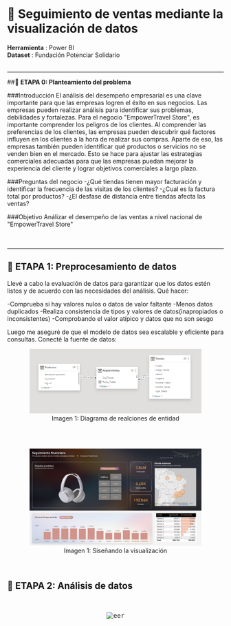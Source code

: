 # 🛒 **Seguimiento de ventas mediante la visualización de datos**
 
**Herramienta** : Power BI <br>
**Dataset** : Fundación Potenciar Solidario <br>
 <br>
 
 ---

##📂 **ETAPA 0: Planteamiento del problema** 

###Introducción
El análisis del desempeño empresarial es una clave importante para que las empresas logren el éxito en sus negocios. Las empresas pueden realizar análisis para identificar sus problemas, debilidades y fortalezas. Para el negocio "EmpowerTravel Store", es importante comprender los peligros de los clientes. Al comprender las preferencias de los clientes, las empresas pueden descubrir qué factores influyen en los clientes a la hora de realizar sus compras. Aparte de eso, las empresas también pueden identificar qué productos o servicios no se venden bien en el mercado. Esto se hace para ajustar las estrategias comerciales adecuadas para que las empresas puedan mejorar la experiencia del cliente y lograr objetivos comerciales a largo plazo.

###Preguntas del negocio
-¿Qué tiendas tienen mayor facturación y identificar la frecuencia de las visitas de los clientes?
-¿Cual es la factura total por productos?
-¿El desfase de distancia entre tiendas afecta las ventas?
 
###Objetivo
Análizar el desempeño de las ventas a nivel nacional de "EmpowerTravel Store" 
<br>
<br>
<br>

---

## 📂 **ETAPA 1: Preprocesamiento de datos**
Llevé a cabo la evaluación de datos para garantizar que los datos estén listos y de acuerdo con las necesidades del análisis. Qué hacer:

-Comprueba si hay valores nulos o datos de valor faltante
-Menos datos duplicados
-Realiza consistencia de tipos y valores de datos(inapropiados o inconsistentes)
-Comprobando el valor atípico y datos que no son sesgo

Luego me aseguré de que el modelo de datos sea escalable y eficiente para consultas. Conecté la fuente de datos:
<br>

<p align="center">
  <kbd> <img width="400" alt="eer" src="https://github.com/litahu/Seguimiento_de_ventas/blob/main/Assets/ventas_0.JPG"></kbd> <br>
  Imagen 1: Diagrama de realciones de entidad
</p>

<br>
<br>

<p align="center">
  <kbd> <img width="400" alt="eer" src="https://github.com/litahu/Seguimiento_de_ventas/blob/main/Assets/ventas_1.JPG"></kbd> <br>
  Imagen 1: Siseñando la visualización
</p>

<br>

## 📂 **ETAPA 2: Análisis de datos**
<br>

<p align="center">
  <kbd> <img width="700" alt="eer" src="https://drive.google.com/file/d/1Zhx3zTInKo_D6ArDLr3bB4LdBdVbIUjE/view?usp=sharing"></kbd> <br>
</p>

<br>



